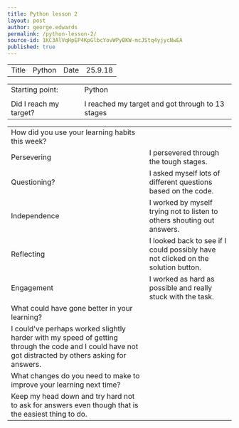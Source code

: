 ```yaml
---
title: Python lesson 2
layout: post
author: george.edwards
permalink: /python-lesson-2/
source-id: 1KC3AlVqHpEP4KpGlbcYovWPyBKW-mcJStq4yjycNwEA
published: true
---
```

<table>
  <tr>
    <td>Title</td>
    <td>Python</td>
    <td>Date</td>
    <td>25.9.18</td>
  </tr>
</table>


<table>
  <tr>
    <td>Starting point:</td>
    <td>Python</td>
  </tr>
  <tr>
    <td></td>
    <td></td>
  </tr>
  <tr>
    <td>Did I reach my target? </td>
    <td>I reached my target and got through to 13 stages</td>
  </tr>
</table>


<table>
  <tr>
    <td>How did you use your learning habits this week?</td>
    <td></td>
  </tr>
  <tr>
    <td>Persevering</td>
    <td>I persevered through the tough stages.</td>
  </tr>
  <tr>
    <td>Questioning?</td>
    <td>I asked myself lots of different questions based on the code.</td>
  </tr>
  <tr>
    <td>Independence</td>
    <td>I worked by myself trying not to listen to others shouting out answers.</td>
  </tr>
  <tr>
    <td>Reflecting</td>
    <td>I looked back to see if I could possibly have not clicked on the solution button.</td>
  </tr>
  <tr>
    <td>Engagement</td>
    <td>I worked as hard as possible and really stuck with the task.</td>
  </tr>
  <tr>
    <td>What could have gone better in your learning?</td>
    <td></td>
  </tr>
  <tr>
    <td>I could've perhaps worked slightly harder with my speed of getting through the code and I could have not got distracted by others asking for answers.</td>
    <td></td>
  </tr>
  <tr>
    <td>What changes do you need to make to improve your learning next time?</td>
    <td></td>
  </tr>
  <tr>
    <td>Keep my head down and try hard not to ask for answers even though that is the easiest thing to do.</td>
    <td></td>
  </tr>
</table>


